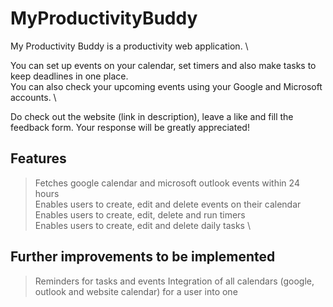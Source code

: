 # MyProductivityBuddy

My Productivity Buddy is a productivity web application. \

You can set up events on your calendar, set timers and also make tasks to keep deadlines in one place. \
You can also check your upcoming events using your Google and Microsoft accounts. \

Do check out the website (link in description), leave a like and fill the feedback form. Your response will be greatly appreciated!

## Features

> Fetches google calendar and microsoft outlook events within 24 hours \
> Enables users to create, edit and delete events on their calendar \
> Enables users to create, edit, delete and run timers \
> Enables users to create, edit and delete daily tasks \

## Further improvements to be implemented

> Reminders for tasks and events
> Integration of all calendars (google, outlook and website calendar) for a user into one
